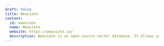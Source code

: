 ```yaml
---
draft: false
title: Weaviate
content:
  id: weaviate
  name: Weaviate
  website: https://weaviate.io/
  description: Weaviate is an open-source vector database. It allows you to store data objects and vector embeddings from your favorite ML models, and scale seamlessly into billions of data objects.
---
```


